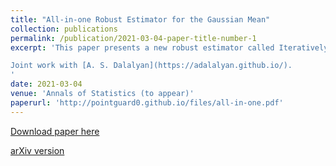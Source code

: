 ```yaml
---
title: "All-in-one Robust Estimator for the Gaussian Mean"
collection: publications
permalink: /publication/2021-03-04-paper-title-number-1
excerpt: 'This paper presents a new robust estimator called Iteratively Re-weighted Mean (IRM) which enjoys 5 key properties desired for a robust estimator: computationally tractable, equivariant under similarity transformations, have a breakdown point around $0.28$, minimax optimal (up to logarithmic factor) and asymptotically efficient. IRM is obtained by an iterative reweighting approach assigning weights by solving a convex optimization problem (SDP). Dimension-free non-asymptotic risk bound for the expected error of the proposed estimator is proved. The results are extended for sub-Gaussian distributions, as well as for unknown contamination level or unknown covariance matrix. 

Joint work with [A. S. Dalalyan](https://adalalyan.github.io/).
'
date: 2021-03-04
venue: 'Annals of Statistics (to appear)'
paperurl: 'http://pointguard0.github.io/files/all-in-one.pdf'
---
```


[Download paper here](http://pointguard0.github.io/files/all-in-one.pdf)

[arXiv version](https://arxiv.org/abs/2002.01432)
